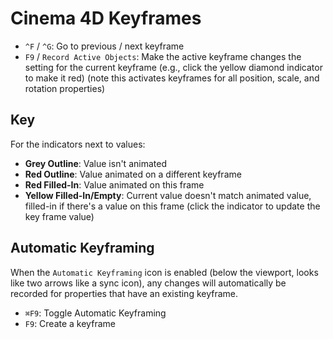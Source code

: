 # Cinema 4D Keyframes

- `^F` / `^G`: Go to previous / next keyframe
- `F9` / `Record Active Objects`: Make the active keyframe changes the setting for the current keyframe (e.g., click the yellow diamond indicator to make it red) (note this activates keyframes for all position, scale, and rotation properties)

## Key

For the indicators next to values:

- **Grey Outline**: Value isn't animated
- **Red Outline**: Value animated on a different keyframe
- **Red Filled-In**: Value animated on this frame
- **Yellow Filled-In/Empty**: Current value doesn't match animated value, filled-in if there's a value on this frame (click the indicator to update the key frame value)

## Automatic Keyframing

When the `Automatic Keyframing` icon is enabled (below the viewport, looks like two arrows like a sync icon), any changes will automatically be recorded for properties that have an existing keyframe.

- `⌘F9`: Toggle Automatic Keyframing
- `F9`: Create a keyframe
